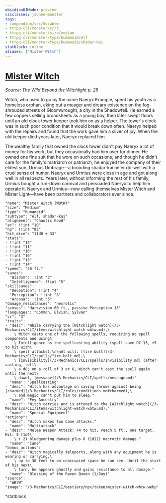 ```yaml
---
obsidianUIMode: preview
cssclasses: json5e-monster
tags:
- compendium/src/5e/wbtw
- ttrpg-cli/monster/cr/3
- ttrpg-cli/monster/size/medium
- ttrpg-cli/monster/type/humanoid/elf
- ttrpg-cli/monster/type/humanoid/shadar-kai
statblock: inline
aliases: ["Mister Witch"]
---
```

# [Mister Witch](3-Mechanics\CLI\bestiary\npc/mister-witch-wbtw.md)
*Source: The Wild Beyond the Witchlight p. 25*  

Witch, who used to go by the name Naeryx Krumple, spent his youth as a homeless orphan, eking out a meager and dreary existence on the fog-shrouded streets of Gloomwrought, a city in the Shadowfell. He earned a few coppers selling broadsheets as a young boy, then later swept floors until an old clock tower keeper took him on as a helper. The tower's clock was in such poor condition that it would break down often. Naeryx helped with the repairs and found that the work gave him a sliver of joy. When the old keeper died years later, Naeryx replaced him.

The wealthy family that owned the clock tower didn't pay Naeryx a lot of money for his work, but they occasionally had him over for dinner. He owned one fine suit that he wore on such occasions, and though he didn't care for the family's matriarch or patriarch, he enjoyed the company of their eldest son, Urmius Umbrage—a brooding shadar-kai ne'er do-well with a cruel sense of humor. Naeryx and Urmius were close in age and got along well in all respects. Years later, without informing the rest of his family, Urmius bought a run-down carnival and persuaded Naeryx to help him operate it. Naeryx and Urmius—now calling themselves Mister Witch and Mister Light—have been partners and collaborators ever since.

```statblock
"name": "Mister Witch (WBtW)"
"size": "Medium"
"type": "humanoid"
"subtype": "elf, shadar-kai"
"alignment": "Chaotic Good"
"ac": !!int "10"
"hp": !!int "82"
"hit_dice": "11d8 + 33"
"stats":
- !!int "14"
- !!int "11"
- !!int "16"
- !!int "16"
- !!int "13"
- !!int "14"
"speed": "30 ft."
"saves":
  "Wisdom": !!int "3"
  "Intelligence": !!int "5"
"skillsaves":
  "Deception": !!int "4"
  "Perception": !!int "3"
  "Arcana": !!int "5"
"damage_resistances": "necrotic"
"senses": "darkvision 60 ft., passive Perception 13"
"languages": "Common, Elvish, Sylvan"
"cr": "3"
"traits":
- "desc": "While carrying the [Witchlight watch](/3-Mechanics/CLI/items/witchlight-watch-wbtw.md),\
    \ Witch casts one of the following spells, requiring no spell components and using\
    \ Intelligence as the spellcasting ability (spell save DC 13, +5 to hit with\
    \ spell attacks):\n\nAt will: [fire bolt](/3-Mechanics/CLI/spells/fire-bolt.md),\
    \ [invisibility](/3-Mechanics/CLI/spells/invisibility.md) (after casting, roll\
    \ a d8; on a roll of 3 or 8, Witch can't cast the spell again until the next\
    \ dawn), [message](/3-Mechanics/CLI/spells/message.md)"
  "name": "Spellcasting"
- "desc": "Witch has advantage on saving throws against being [charmed](/3-Mechanics/CLI/rules/conditions.md#charmed),\
    \ and magic can't put him to sleep."
  "name": "Fey Ancestry"
- "desc": "Witch carries and is attuned to the [Witchlight watch](/3-Mechanics/CLI/items/witchlight-watch-wbtw.md)."
  "name": "Special Equipment"
"actions":
- "desc": "Witch makes two Cane attacks."
  "name": "Multiattack"
- "desc": "Melee Weapon Attack: +4 to hit, reach 5 ft., one target. Hit: 4 (1d4\
    \ + 2) bludgeoning damage plus 6 (1d12) necrotic damage."
  "name": "Cane"
"bonus_actions":
- "desc": "Witch magically teleports, along with any equipment he is wearing or carrying,\
    \ up to 30 feet to an unoccupied space he can see. Until the start of his next\
    \ turn, he appears ghostly and gains resistance to all damage."
  "name": "Blessing of the Raven Queen (1/Day)"
"source":
- "WBtW"
"image": "/3-Mechanics/CLI/bestiary/npc/token/mister-witch-wbtw.webp"
```
^statblock